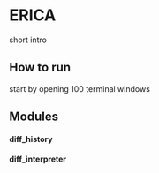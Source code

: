 # ERICA
short intro

## How to run
start by opening 100 terminal windows

## Modules
#### diff_history
#### diff_interpreter
